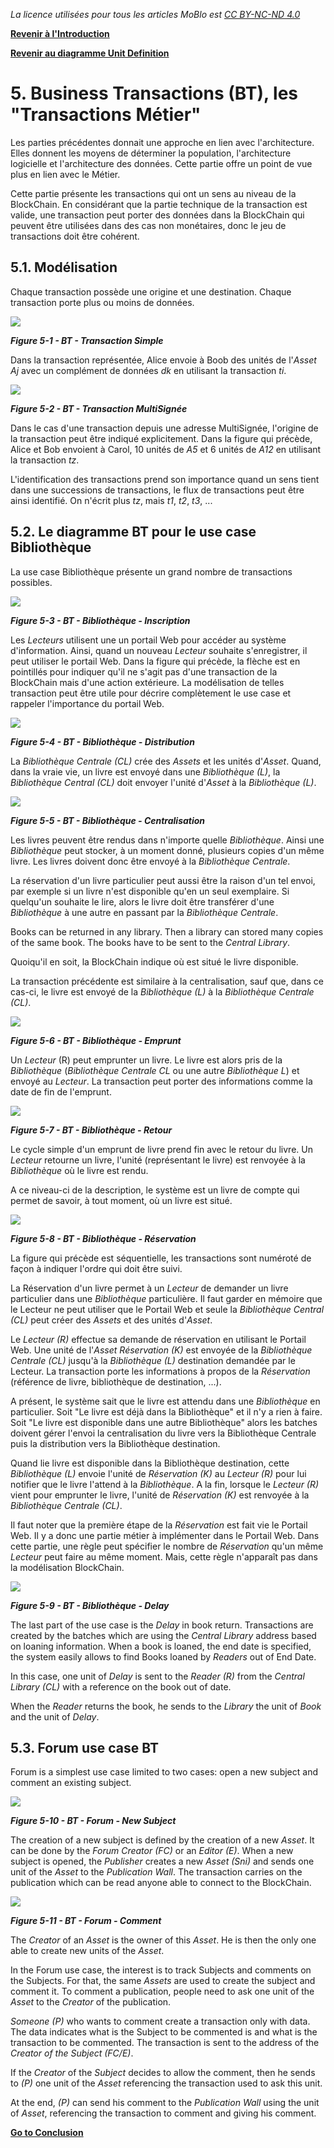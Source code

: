 _La licence utilisées pour tous les articles MoBlo est_ [_CC BY-NC-ND 4.0_](https://creativecommons.org/licenses/by-nc-nd/4.0/)

[**Revenir à l'Introduction**](/README.md)

[**Revenir au diagramme Unit Definition**](/04-ud.md)

# 5.    Business Transactions \(BT\), les "Transactions Métier"

Les parties précédentes donnait une approche en lien avec l'architecture. Elles donnent les moyens de déterminer la population, l'architecture logicielle et l'architecture des données. Cette partie offre un point de vue plus en lien avec le Métier.

Cette partie présente les transactions qui ont un sens au niveau de la BlockChain. En considérant que la partie technique de la transaction est valide, une transaction peut porter des données dans la BlockChain qui peuvent être utilisées dans des cas non monétaires, donc le jeu de transactions doit être cohérent.

## 5.1.    Modélisation

Chaque transaction possède une origine et une destination. Chaque transaction porte plus ou moins de données.

![](/Img/BT-SimpleTransaction.png)

_**Figure 5-1 - BT - Transaction Simple**_

Dans la transaction représentée, Alice envoie à Boob des unités de l'_Asset Aj_ avec un complément de données _dk_ en utilisant la transaction _ti_.

![](/Img/BT-MultiSig.png)

_**Figure 5-2 - BT - Transaction MultiSignée**_

Dans le cas d'une transaction depuis une adresse MultiSignée, l'origine de la transaction peut être indiqué explicitement. Dans la figure qui précède, Alice et Bob envoient à Carol, 10 unités de _A5_ et 6 unités de _A12_ en utilisant la transaction _tz_.

L'identification des transactions prend son importance quand un sens tient dans une successions de transactions, le flux de transactions peut être ainsi identifié. On n'écrit plus _tz_, mais _t1_, _t2_, _t3_, ...

## 5.2.    Le diagramme BT pour le use case Bibliothèque

La use case Bibliothèque présente un grand nombre de transactions possibles.

![](/Img/BT-Library-SignUp.png)

_**Figure 5-3 - BT - Bibliothèque - Inscription**_

Les _Lecteurs_ utilisent une un portail Web pour accéder au système d'information. Ainsi, quand un nouveau _Lecteur_ souhaite s'enregistrer, il peut utiliser le portail Web. Dans la figure qui précède, la flèche est en pointillés pour indiquer qu'il ne s'agit pas d'une transaction de la BlockChain mais d'une action extérieure. La modélisation de telles transaction peut être utile pour décrire complètement le use case et rappeler l'importance du portail Web.

![](/Img/BT-Library-Distrib.png)

_**Figure 5-4 - BT - Bibliothèque - Distribution**_

La _Bibliothèque Centrale \(CL\)_ crée des _Assets_ et les unités d'_Asset_. Quand, dans la vraie vie, un livre est envoyé dans une _Bibliothèque \(L\)_, la _Bibliothèque Central \(CL\)_ doit envoyer l'unité d'_Asset_ à la _Bibliothèque \(L\)_.

![](/Img/BT-Library-Central.png)

_**Figure 5-5 - BT - Bibliothèque - Centralisation**_

Les livres peuvent être rendus dans n'importe quelle _Bibliothèque_. Ainsi une _Bibliothèque_ peut stocker, à un moment donné, plusieurs copies d'un même livre. Les livres doivent donc être envoyé à la _Bibliothèque Centrale_.

La réservation d'un livre particulier peut aussi être la raison d'un tel envoi, par exemple si un livre n'est disponible qu'en un seul exemplaire. Si quelqu'un souhaite le lire, alors le livre doit être transférer d'une _Bibliothèque_ à une autre en passant par la _Bibliothèque Centrale_.

Books can be returned in any library. Then a library can stored many copies of the same book. The books have to be sent to the _Central Library_.

Quoiqu'il en soit, la BlockChain indique où est situé le livre disponible.

La transaction précédente est similaire à la centralisation, sauf que, dans ce cas-ci, le livre est envoyé de la _Bibliothèque \(L\)_ à la _Bibliothèque Centrale \(CL\)_.

![](/Img/BT-Library-Loaning.png)

_**Figure 5-6 - BT - Bibliothèque - Emprunt**_

Un _Lecteur_ \(R\) peut emprunter un livre. Le livre est alors pris de la _Bibliothèque_ \(_Bibliothèque Centrale CL_ ou une autre _Bibliothèque L_\) et envoyé au _Lecteur_. La transaction peut porter des informations comme la date de fin de l'emprunt.

![](/Img/BT-Library-Return.png)

_**Figure 5-7 - BT - Bibliothèque - Retour**_

Le cycle simple d'un emprunt de livre prend fin avec le retour du livre. Un _Lecteur_ retourne un livre, l'unité \(représentant le livre\) est renvoyée à la _Bibliothèque_ où le livre est rendu.

A ce niveau-ci de la description, le système est un livre de compte qui permet de savoir, à tout moment, où un livre est situé.

![](/Img/BT-Library-Booking.png)

_**Figure 5-8 - BT - Bibliothèque - Réservation**_

La figure qui précède est séquentielle, les transactions sont numéroté de façon à indiquer l'ordre qui doit être suivi.

La Réservation d'un livre permet à un _Lecteur_ de demander un livre particulier dans une _Bibliothèque_ particulière. Il faut garder en mémoire que le Lecteur ne peut utiliser que le Portail Web et seule la _Bibliothèque Central \(CL\)_ peut créer des _Assets_ et des unités d'_Asset_.

Le _Lecteur \(R\)_ effectue sa demande de réservation en utilisant le Portail Web. Une unité de l'_Asset Réservation \(K\)_ est envoyée de la _Bibliothèque Centrale \(CL\)_ jusqu'à la _Bibliothèque \(L\)_ destination demandée par le Lecteur. La transaction porte les informations à propos de la _Réservation_ \(référence de livre, bibliothèque de destination, ...\).

A présent, le système sait que le livre est attendu dans une _Bibliothèque_ en particulier. Soit "Le livre est déjà dans la Bibliothèque" et il n'y a rien à faire. Soit "Le livre est disponible dans une autre Bibliothèque" alors les batches doivent gérer l'envoi la centralisation du livre vers la Bibliothèque Centrale puis la distribution vers la Bibliothèque destination.

Quand lie livre est disponible dans la Bibliothèque destination, cette _Bibliothèque \(L\)_ envoie l'unité de _Réservation \(K\)_ au _Lecteur \(R\)_ pour lui notifier que le livre l'attend à la _Bibliothèque_. A la fin, lorsque le _Lecteur \(R\)_ vient pour emprunter le livre, l'unité de _Réservation \(K\)_ est renvoyée à la _Bibliothèque Centrale \(CL\)_.

Il faut noter que la première étape de la _Réservation_ est fait vie le Portail Web. Il y a donc une partie métier à implémenter dans le Portail Web. Dans cette partie, une règle peut spécifier le nombre de _Réservation_ qu'un même _Lecteur_ peut faire au même moment. Mais, cette règle n'apparaît pas dans la modélisation BlockChain.

![](/Img/BT-Library-Delay.png)

_**Figure 5-9 - BT - Bibliothèque - Delay**_

The last part of the use case is the _Delay_ in book return. Transactions are created by the batches which are using the _Central Library_ address based on loaning information. When a book is loaned, the end date is specified, the system easily allows to find Books loaned by _Readers_ out of End Date.

In this case, one unit of _Delay_ is sent to the _Reader \(R\)_ from the _Central Library \(CL\)_ with a reference on the book out of date.

When the _Reader_ returns the book, he sends to the _Library_ the unit of _Book_ and the unit of _Delay_.

## 5.3.    Forum use case BT

Forum is a simplest use case limited to two cases: open a new subject and comment an existing subject.

![](/Img/BT-Forum-NewSubj.png)

_**Figure 5-10 - BT - Forum - New Subject**_

The creation of a new subject is defined by the creation of a new _Asset_. It can be done by the _Forum Creator \(FC\)_ or an _Editor \(E\)_. When a new subject is opened, the _Publisher_ creates a new _Asset \(Sni\)_ and sends one unit of the _Asset_ to the _Publication Wall_. The transaction carries on the publication which can be read anyone able to connect to the BlockChain.

![](/Img/BT-Forum-Comment.png)

_**Figure 5-11 - BT - Forum - Comment**_

The _Creator_ of an _Asset_ is the owner of this _Asset_. He is then the only one able to create new units of the _Asset_.

In the Forum use case, the interest is to track Subjects and comments on the Subjects. For that, the same _Assets_ are used to create the subject and comment it. To comment a publication, people need to ask one unit of the _Asset_ to the _Creator_ of the publication.

_Someone \(P\)_ who wants to comment create a transaction only with data. The data indicates what is the Subject to be commented is and what is the transaction to be commented. The transaction is sent to the address of the _Creator of the Subject \(FC/E\)_.

If the _Creator_ of the _Subject_ decides to allow the comment, then he sends to _\(P\)_ one unit of the _Asset_ referencing the transaction used to ask this unit.

At the end, _\(P\)_ can send his comment to the _Publication Wall_ using the unit of _Asset_, referencing the transaction to comment and giving his comment.

[**Go to Conclusion**](/06-conclusion.md)

